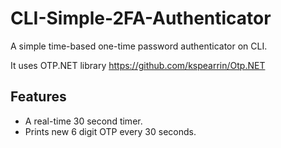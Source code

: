 # CLI-Simple-2FA-Authenticator
A simple time-based one-time password authenticator on CLI.

It uses OTP.NET library https://github.com/kspearrin/Otp.NET

## Features
- A real-time 30 second timer.
- Prints new 6 digit OTP every 30 seconds.
